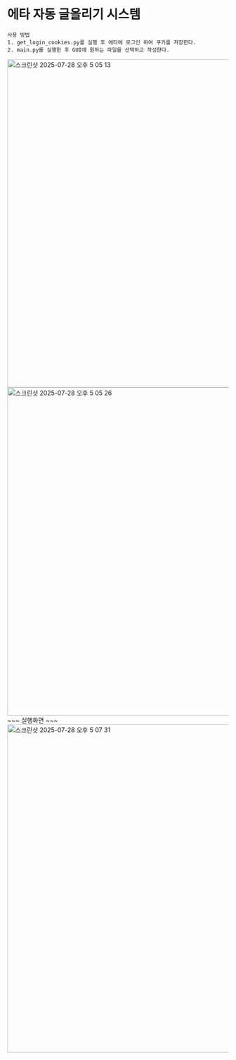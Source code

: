 # 에타 자동 글올리기 시스템
~~~
사용 방법
1. get_login_cookies.py를 실행 후 에타에 로그인 하여 쿠키를 저장한다.
2. main.py를 실행한 후 GUI에 원하는 파일을 선택하고 작성한다.
~~~
<img width="618" height="746" alt="스크린샷 2025-07-28 오후 5 05 13" src="https://github.com/user-attachments/assets/328aea7f-edb2-48de-9dc8-2c4efbb7e1f0" />
<img width="618" height="746" alt="스크린샷 2025-07-28 오후 5 05 26" src="https://github.com/user-attachments/assets/15989f2f-f8fd-4cb2-ae16-8c284702773b" />
~~~
실행화면
~~~
<img width="618" height="746" alt="스크린샷 2025-07-28 오후 5 07 31" src="https://github.com/user-attachments/assets/29c30ea8-318d-47bc-bed8-80adfc3665ab" />

